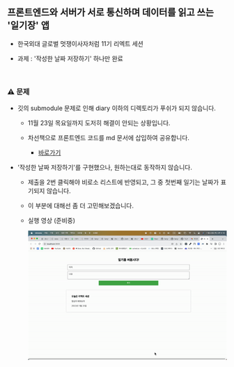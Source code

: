 ## 프론트엔드와 서버가 서로 통신하며 데이터를 읽고 쓰는 '일기장' 앱

- 한국외대 글로벌 멋쟁이사자처럼 11기 리엑트 세션

- 과제 : '작성한 날짜 저장하기' 하나만 완료

<br/>

### ⚠️ 문제

- 깃의 submodule 문제로 인해 diary 이하의 디렉토리가 푸쉬가 되지 않습니다.

  - 11월 23일 목요일까지 도저히 해결이 안되는 상황입니다.

  - 차선책으로 프론트엔드 코드를 md 문서에 삽입하여 공유합니다.

    - <a href="https://github.com/SangYoonLee1231/hufslion-react-server-api/blob/main/frontend-code.md">바로가기</a>

- '작성한 날짜 저장하기'를 구현했으나, 원하는대로 동작하지 않습니다.

  - 제출을 2번 클릭해야 비로소 리스트에 반영되고, 그 중 첫번째 일기는 날짜가 표기되지 않습니다.

  - 이 부분에 대해선 좀 더 고민해보겠습니다.

  - 실행 영상 (준비중)

    <img src="ezgif-4-a26c5b9a32.gif">

<br/>
